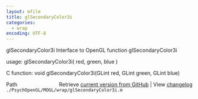 ```yaml
---
layout: mfile
title: glSecondaryColor3i
categories:
  - wrap
encoding: UTF-8
---
```


glSecondaryColor3i  Interface to OpenGL function glSecondaryColor3i  

usage:  glSecondaryColor3i( red, green, blue )  

C function:  void glSecondaryColor3i(GLint red, GLint green, GLint blue)  


<div class="code_header" style="text-align:right;">
  <span style="float:left;">Path&nbsp;&nbsp;</span> <span class="counter">Retrieve <a href=
  "https://raw.github.com/Psychtoolbox-3/Psychtoolbox-3/beta/./PsychOpenGL/MOGL/wrap/glSecondaryColor3i.m">current version from GitHub</a> | View <a href=
  "https://github.com/Psychtoolbox-3/Psychtoolbox-3/commits/beta/./PsychOpenGL/MOGL/wrap/glSecondaryColor3i.m">changelog</a></span>
</div>
<div class="code">
  <code>./PsychOpenGL/MOGL/wrap/glSecondaryColor3i.m</code>
</div>
